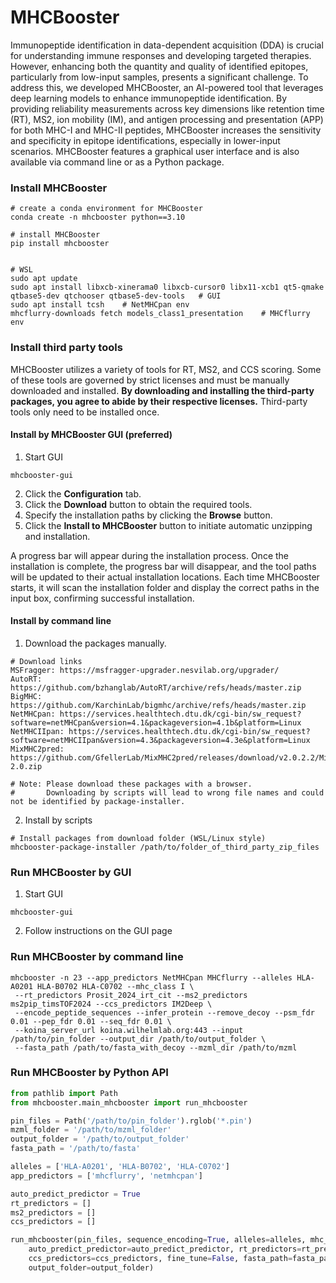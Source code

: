 
# MHCBooster
Immunopeptide identification in data-dependent acquisition (DDA) is crucial for
understanding immune responses and developing targeted therapies.
However, enhancing both the quantity and quality of identified epitopes,
particularly from low-input samples, presents a significant challenge.
To address this, we developed MHCBooster,
an AI-powered tool that leverages deep learning models to enhance immunopeptide identification.
By providing reliability measurements across key dimensions like retention time (RT), MS2, ion mobility (IM),
and antigen processing and presentation (APP) for both MHC-I and MHC-II peptides,
MHCBooster increases the sensitivity and specificity in epitope identifications,
especially in lower-input scenarios.
MHCBooster features a graphical user interface and is also available via command line or as a Python package. 

### Install MHCBooster

```terminal
# create a conda environment for MHCBooster
conda create -n mhcbooster python==3.10

# install MHCBooster
pip install mhcbooster


# WSL
sudo apt update
sudo apt install libxcb-xinerama0 libxcb-cursor0 libx11-xcb1 qt5-qmake qtbase5-dev qtchooser qtbase5-dev-tools   # GUI
sudo apt install tcsh    # NetMHCpan env
mhcflurry-downloads fetch models_class1_presentation    # MHCflurry env
```

### Install third party tools
MHCBooster utilizes a variety of tools for RT, MS2, and CCS scoring. 
Some of these tools are governed by strict licenses and must be manually downloaded and installed.
**By downloading and installing the third-party packages, you agree to abide by their respective licenses.**
Third-party tools only need to be installed once.

#### Install by MHCBooster GUI (preferred)

1. Start GUI
```terminal
mhcbooster-gui
```
2. Click the **Configuration** tab.
3. Click the **Download** button to obtain the required tools.
2. Specify the installation paths by clicking the **Browse** button.
3. Click the **Install to MHCBooster** button to initiate automatic unzipping and installation.

A progress bar will appear during the installation process. Once the installation is complete,
the progress bar will disappear, and the tool paths will be updated to their actual installation locations. 
Each time MHCBooster starts, it will scan the installation folder and display the correct paths in the input box,
confirming successful installation.

#### Install by command line 
1. Download the packages manually.
```text
# Download links
MSFragger: https://msfragger-upgrader.nesvilab.org/upgrader/
AutoRT: https://github.com/bzhanglab/AutoRT/archive/refs/heads/master.zip
BigMHC: https://github.com/KarchinLab/bigmhc/archive/refs/heads/master.zip
NetMHCpan: https://services.healthtech.dtu.dk/cgi-bin/sw_request?software=netMHCpan&version=4.1&packageversion=4.1b&platform=Linux
NetMHCIIpan: https://services.healthtech.dtu.dk/cgi-bin/sw_request?software=netMHCIIpan&version=4.3&packageversion=4.3e&platform=Linux
MixMHC2pred: https://github.com/GfellerLab/MixMHC2pred/releases/download/v2.0.2.2/MixMHC2pred-2.0.zip

# Note: Please download these packages with a browser.
#       Downloading by scripts will lead to wrong file names and could not be identified by package-installer.
```
2. Install by scripts
```terminal
# Install packages from download folder (WSL/Linux style)
mhcbooster-package-installer /path/to/folder_of_third_party_zip_files
```

### Run MHCBooster by GUI

1. Start GUI
```terminal
mhcbooster-gui
```
2. Follow instructions on the GUI page

### Run MHCBooster by command line
```terminal
mhcbooster -n 23 --app_predictors NetMHCpan MHCflurry --alleles HLA-A0201 HLA-B0702 HLA-C0702 --mhc_class I \
 --rt_predictors Prosit_2024_irt_cit --ms2_predictors ms2pip_timsTOF2024 --ccs_predictors IM2Deep \
 --encode_peptide_sequences --infer_protein --remove_decoy --psm_fdr 0.01 --pep_fdr 0.01 --seq_fdr 0.01 \
 --koina_server_url koina.wilhelmlab.org:443 --input /path/to/pin_folder --output_dir /path/to/output_folder \
 --fasta_path /path/to/fasta_with_decoy --mzml_dir /path/to/mzml
```

### Run MHCBooster by Python API

```python
from pathlib import Path
from mhcbooster.main_mhcbooster import run_mhcbooster

pin_files = Path('/path/to/pin_folder').rglob('*.pin')
mzml_folder = '/path/to/mzml_folder'
output_folder = '/path/to/output_folder'
fasta_path = '/path/to/fasta'

alleles = ['HLA-A0201', 'HLA-B0702', 'HLA-C0702']
app_predictors = ['mhcflurry', 'netmhcpan']

auto_predict_predictor = True
rt_predictors = []
ms2_predictors = []
ccs_predictors = []

run_mhcbooster(pin_files, sequence_encoding=True, alleles=alleles, mhc_class='I', app_predictors=app_predictors,
    auto_predict_predictor=auto_predict_predictor, rt_predictors=rt_predictors, ms2_predictors=ms2_predictors,
    ccs_predictors=ccs_predictors, fine_tune=False, fasta_path=fasta_path, mzml_folder=mzml_folder,
    output_folder=output_folder)
```